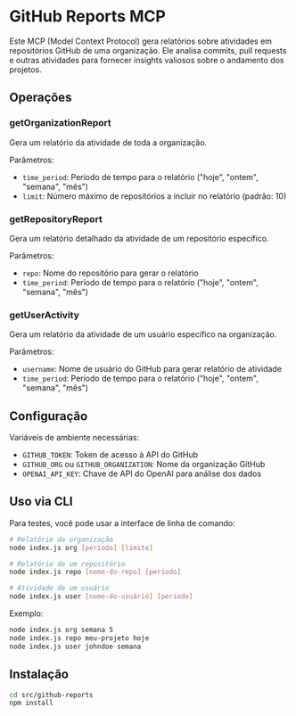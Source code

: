 # GitHub Reports MCP

Este MCP (Model Context Protocol) gera relatórios sobre atividades em repositórios GitHub de uma organização. Ele analisa commits, pull requests e outras atividades para fornecer insights valiosos sobre o andamento dos projetos.

## Operações

### getOrganizationReport
Gera um relatório da atividade de toda a organização.

Parâmetros:
- `time_period`: Período de tempo para o relatório ("hoje", "ontem", "semana", "mês")
- `limit`: Número máximo de repositórios a incluir no relatório (padrão: 10)

### getRepositoryReport
Gera um relatório detalhado da atividade de um repositório específico.

Parâmetros:
- `repo`: Nome do repositório para gerar o relatório
- `time_period`: Período de tempo para o relatório ("hoje", "ontem", "semana", "mês")

### getUserActivity
Gera um relatório da atividade de um usuário específico na organização.

Parâmetros:
- `username`: Nome de usuário do GitHub para gerar relatório de atividade
- `time_period`: Período de tempo para o relatório ("hoje", "ontem", "semana", "mês")

## Configuração

Variáveis de ambiente necessárias:
- `GITHUB_TOKEN`: Token de acesso à API do GitHub
- `GITHUB_ORG` ou `GITHUB_ORGANIZATION`: Nome da organização GitHub
- `OPENAI_API_KEY`: Chave de API do OpenAI para análise dos dados

## Uso via CLI

Para testes, você pode usar a interface de linha de comando:

```bash
# Relatório da organização
node index.js org [período] [limite]

# Relatório de um repositório
node index.js repo [nome-do-repo] [período]

# Atividade de um usuário
node index.js user [nome-do-usuário] [período]
```

Exemplo:
```bash
node index.js org semana 5
node index.js repo meu-projeto hoje
node index.js user johndoe semana
```

## Instalação

```bash
cd src/github-reports
npm install
``` 